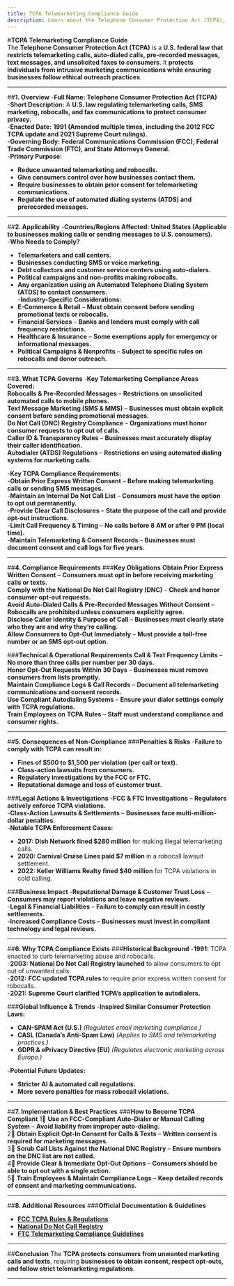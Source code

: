 ```yaml
---
title: TCPA Telemarketing Compliance Guide
description: Learn about the Telephone Consumer Protection Act (TCPA), its requirements, enforcement, and best practices for telemarketing compliance.
---
```


#**TCPA Telemarketing Compliance Guide**  
The **Telephone Consumer Protection Act (TCPA)** is a **U.S. federal law that restricts telemarketing calls, auto-dialed calls, pre-recorded messages, text messages, and unsolicited faxes to consumers**. It **protects individuals from intrusive marketing communications while ensuring businesses follow ethical outreach practices**.

---

##**1. Overview**
-**Full Name:** **Telephone Consumer Protection Act (TCPA)**  
-**Short Description:** A **U.S. law regulating telemarketing calls, SMS marketing, robocalls, and fax communications to protect consumer privacy.**  
-**Enacted Date:** **1991 (Amended multiple times, including the 2012 FCC TCPA update and 2021 Supreme Court rulings).**  
-**Governing Body:** **Federal Communications Commission (FCC), Federal Trade Commission (FTC), and State Attorneys General.**  
-**Primary Purpose:**  
  - **Reduce unwanted telemarketing and robocalls.**  
  - **Give consumers control over how businesses contact them.**  
  - **Require businesses to obtain prior consent for telemarketing communications.**  
  - **Regulate the use of automated dialing systems (ATDS) and prerecorded messages.**  

---

##**2. Applicability**
-**Countries/Regions Affected:** **United States (Applicable to businesses making calls or sending messages to U.S. consumers).**  
-**Who Needs to Comply?**  
  - **Telemarketers and call centers.**  
  - **Businesses conducting SMS or voice marketing.**  
  - **Debt collectors and customer service centers using auto-dialers.**  
  - **Political campaigns and non-profits making robocalls.**  
  - **Any organization using an Automated Telephone Dialing System (ATDS) to contact consumers.**  
-**Industry-Specific Considerations:**  
  - **E-Commerce & Retail** – **Must obtain consent before sending promotional texts or robocalls.**  
  - **Financial Services** – **Banks and lenders must comply with call frequency restrictions.**  
  - **Healthcare & Insurance** – **Some exemptions apply for emergency or informational messages.**  
  - **Political Campaigns & Nonprofits** – **Subject to specific rules on robocalls and donor outreach.**  

---

##**3. What TCPA Governs**
-**Key Telemarketing Compliance Areas Covered:**  
   **Robocalls & Pre-Recorded Messages** – **Restrictions on unsolicited automated calls to mobile phones.**  
   **Text Message Marketing (SMS & MMS)** – **Businesses must obtain explicit consent before sending promotional messages.**  
   **Do Not Call (DNC) Registry Compliance** – **Organizations must honor consumer requests to opt out of calls.**  
   **Caller ID & Transparency Rules** – **Businesses must accurately display their caller identification.**  
   **Autodialer (ATDS) Regulations** – **Restrictions on using automated dialing systems for marketing calls.**  

-**Key TCPA Compliance Requirements:**  
  -**Obtain Prior Express Written Consent** – **Before making telemarketing calls or sending SMS messages.**  
  -**Maintain an Internal Do Not Call List** – **Consumers must have the option to opt out permanently.**  
  -**Provide Clear Call Disclosures** – **State the purpose of the call and provide opt-out instructions.**  
  -**Limit Call Frequency & Timing** – **No calls before 8 AM or after 9 PM (local time).**  
  -**Maintain Telemarketing & Consent Records** – **Businesses must document consent and call logs for five years.**  

---

##**4. Compliance Requirements**
###**Key Obligations**
 **Obtain Prior Express Written Consent** – **Consumers must opt in before receiving marketing calls or texts.**  
 **Comply with the National Do Not Call Registry (DNC)** – **Check and honor consumer opt-out requests.**  
 **Avoid Auto-Dialed Calls & Pre-Recorded Messages Without Consent** – **Robocalls are prohibited unless consumers explicitly agree.**  
 **Disclose Caller Identity & Purpose of Call** – **Businesses must clearly state who they are and why they’re calling.**  
 **Allow Consumers to Opt-Out Immediately** – **Must provide a toll-free number or an SMS opt-out option.**  

###**Technical & Operational Requirements**
 **Call & Text Frequency Limits** – **No more than three calls per number per 30 days.**  
 **Honor Opt-Out Requests Within 30 Days** – **Businesses must remove consumers from lists promptly.**  
 **Maintain Compliance Logs & Call Records** – **Document all telemarketing communications and consent records.**  
 **Use Compliant Autodialing Systems** – **Ensure your dialer settings comply with TCPA regulations.**  
 **Train Employees on TCPA Rules** – **Staff must understand compliance and consumer rights.**  

---

##**5. Consequences of Non-Compliance**
###**Penalties & Risks**
-**Failure to comply with TCPA can result in:**  
  - **Fines of $500 to $1,500 per violation (per call or text).**  
  - **Class-action lawsuits from consumers.**  
  - **Regulatory investigations by the FCC or FTC.**  
  - **Reputational damage and loss of customer trust.**  

###**Legal Actions & Investigations**
-**FCC & FTC Investigations** – **Regulators actively enforce TCPA violations.**  
-**Class-Action Lawsuits & Settlements** – **Businesses face multi-million-dollar penalties.**  
-**Notable TCPA Enforcement Cases:**  
  - **2017: Dish Network fined $280 million** for making illegal telemarketing calls.  
  - **2020: Carnival Cruise Lines paid $7 million** in a robocall lawsuit settlement.  
  - **2022: Keller Williams Realty fined $40 million** for TCPA violations in cold calling.  

###**Business Impact**
-**Reputational Damage & Customer Trust Loss** – **Consumers may report violations and leave negative reviews.**  
-**Legal & Financial Liabilities** – **Failure to comply can result in costly settlements.**  
-**Increased Compliance Costs** – **Businesses must invest in compliant technology and legal reviews.**  

---

##**6. Why TCPA Compliance Exists**
###**Historical Background**
-**1991:** TCPA enacted to curb telemarketing abuse and robocalls.  
-**2003:** **National Do Not Call Registry launched** to allow consumers to opt out of unwanted calls.  
-**2012:** **FCC updated TCPA rules** to require prior express written consent for robocalls.  
-**2021:** **Supreme Court clarified TCPA’s application to autodialers.**  

###**Global Influence & Trends**
-**Inspired Similar Consumer Protection Laws:**  
  - **CAN-SPAM Act (U.S.)** *(Regulates email marketing compliance.)*  
  - **CASL (Canada’s Anti-Spam Law)** *(Applies to SMS and telemarketing practices.)*  
  - **GDPR & ePrivacy Directive (EU)** *(Regulates electronic marketing across Europe.)*  

-**Potential Future Updates:**  
  - **Stricter AI & automated call regulations.**  
  - **More severe penalties for mass robocall violations.**  

---

##**7. Implementation & Best Practices**
###**How to Become TCPA Compliant**
1⃣ **Use an FCC-Compliant Auto-Dialer or Manual Calling System** – **Avoid liability from improper auto-dialing.**  
2⃣ **Obtain Explicit Opt-In Consent for Calls & Texts** – **Written consent is required for marketing messages.**  
3⃣ **Scrub Call Lists Against the National DNC Registry** – **Ensure numbers on the DNC list are not called.**  
4⃣ **Provide Clear & Immediate Opt-Out Options** – **Consumers should be able to opt out with a single action.**  
5⃣ **Train Employees & Maintain Compliance Logs** – **Keep detailed records of consent and marketing communications.**  

---

##**8. Additional Resources**
###**Official Documentation & Guidelines**
- **[ FCC TCPA Rules & Regulations](https://www.fcc.gov/general/telemarketing-and-robocalls)**  
- **[ National Do Not Call Registry](https://www.donotcall.gov/)**  
- **[ FTC Telemarketing Compliance Guidelines](https://www.ftc.gov/business-guidance)**  

---

##**Conclusion**
The **TCPA protects consumers from unwanted marketing calls and texts**, requiring **businesses to obtain consent, respect opt-outs, and follow strict telemarketing regulations**.

---
